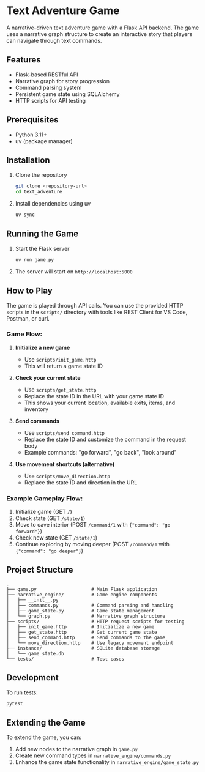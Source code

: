 # Text Adventure Game

A narrative-driven text adventure game with a Flask API backend. The game uses a narrative graph structure to create an interactive story that players can navigate through text commands.

## Features

- Flask-based RESTful API
- Narrative graph for story progression
- Command parsing system
- Persistent game state using SQLAlchemy
- HTTP scripts for API testing

## Prerequisites

- Python 3.11+
- uv (package manager)

## Installation

1. Clone the repository
   ```bash
   git clone <repository-url>
   cd text_adventure
   ```

2. Install dependencies using uv
   ```bash
   uv sync
   ```

## Running the Game

1. Start the Flask server
   ```bash
   uv run game.py
   ```

2. The server will start on `http://localhost:5000`

## How to Play

The game is played through API calls. You can use the provided HTTP scripts in the `scripts/` directory with tools like REST Client for VS Code, Postman, or curl.

### Game Flow:

1. **Initialize a new game**
   - Use `scripts/init_game.http`
   - This will return a game state ID

2. **Check your current state**
   - Use `scripts/get_state.http`
   - Replace the state ID in the URL with your game state ID
   - This shows your current location, available exits, items, and inventory

3. **Send commands**
   - Use `scripts/send_command.http`
   - Replace the state ID and customize the command in the request body
   - Example commands: "go forward", "go back", "look around"

4. **Use movement shortcuts (alternative)**
   - Use `scripts/move_direction.http`
   - Replace the state ID and direction in the URL

### Example Gameplay Flow:

1. Initialize game (GET `/`)
2. Check state (GET `/state/1`)
3. Move to cave interior (POST `/command/1` with `{"command": "go forward"}`)
4. Check new state (GET `/state/1`)
5. Continue exploring by moving deeper (POST `/command/1` with `{"command": "go deeper"}`)

## Project Structure

```
.
├── game.py                    # Main Flask application
├── narrative_engine/          # Game engine components
│   ├── __init__.py
│   ├── commands.py            # Command parsing and handling
│   ├── game_state.py          # Game state management
│   └── graph.py               # Narrative graph structure
├── scripts/                   # HTTP request scripts for testing
│   ├── init_game.http         # Initialize a new game
│   ├── get_state.http         # Get current game state
│   ├── send_command.http      # Send commands to the game
│   └── move_direction.http    # Use legacy movement endpoint
├── instance/                  # SQLite database storage
│   └── game_state.db
└── tests/                     # Test cases
```

## Development

To run tests:
```bash
pytest
```

## Extending the Game

To extend the game, you can:
1. Add new nodes to the narrative graph in `game.py`
2. Create new command types in `narrative_engine/commands.py`
3. Enhance the game state functionality in `narrative_engine/game_state.py`